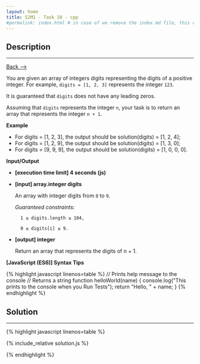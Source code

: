 ```yaml
---
layout: home
title: S2M1 - Task 10 - cpp
#permalink: index.html # in case of we remove the index.md file, this doc will be the index page
---
```


<div class="row">
<div class="columnStmt" markdown="1">

##  Description
------

[Back --> ](../README.md)

You are given an array of integers digits representing the digits of a positive integer. For example, `digits = [1, 2, 3]` represents the integer `123`.

It is guaranteed that `digits` does not have any leading zeros.

Assuming that `digits` represents the integer `n`, your task is to return an array that represents the integer `n + 1`.

**Example**

-   For digits = [1, 2, 3], the output should be solution(digits) = [1, 2, 4];
-   For digits = [1, 2, 9], the output should be solution(digits) = [1, 3, 0];
-   For digits = [9, 9, 9], the output should be solution(digits) = [1, 0, 0, 0].

**Input/Output**

* **[execution time limit] 4 seconds (js)**

* **[input] array.integer digits**

    An array with integer digits from `0` to `9`.

    *Guaranteed constraints:*

        1 ≤ digits.length ≤ 104,
        
        0 ≤ digits[i] ≤ 9.

* **[output] integer**

    Return an array that represents the digits of n + 1.

**[JavaScript (ES6)] Syntax Tips**

{% highlight javascript linenos=table %}
// Prints help message to the console
// Returns a string
function helloWorld(name) {
    console.log("This prints to the console when you Run Tests");
    return "Hello, " + name;
}
{% endhighlight %}

</div>
<div class="columnSol" markdown="1">

## Solution
------

{% highlight javascript linenos=table %}

{% include_relative solution.js %}

{% endhighlight %}

</div>
</div>